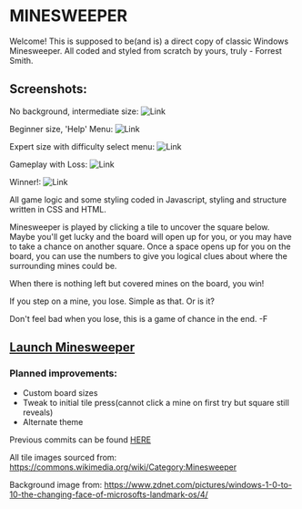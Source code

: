# MINESWEEPER
Welcome! This is supposed to be(and is) a direct copy of classic Windows Minesweeper. All coded and styled from scratch by yours, truly - Forrest Smith.

## Screenshots:
No background, intermediate size:
![Link](https://i.imgur.com/S9QLSYK.png)

Beginner size, 'Help' Menu:
![Link](https://i.imgur.com/S9QLSYK.png)

Expert size with difficulty select menu:
![Link](https://i.imgur.com/uy1ZoIq.png)

Gameplay with Loss:
![Link](https://i.imgur.com/O1kC6nH.png)

Winner!:
![Link](https://i.imgur.com/UsjcW4e.png)

All game logic and some styling coded in Javascript, styling and structure written in CSS and HTML.

Minesweeper is played by clicking a tile to uncover the square below. Maybe you'll get lucky and the board will open up for you, or you may have to take a chance on another square. Once a space opens up for you on the board, you can use the numbers to give you logical clues about where the surrounding mines could be.

 When there is nothing left but covered mines on the board, you win!

 If you step on a mine, you lose. Simple as that. Or is it?

Don't feel bad when you lose, this is a game of chance in the end. -F

## [Launch Minesweeper](https://forrest216.github.io/minesweeper/)

### Planned improvements:
* Custom board sizes
* Tweak to initial tile press(cannot click a mine on first try but square still reveals)
* Alternate theme

Previous commits can be found [HERE](https://git.generalassemb.ly/forrest217/projects/tree/master/minesweeper)

All tile images sourced from:
https://commons.wikimedia.org/wiki/Category:Minesweeper

Background image from:
https://www.zdnet.com/pictures/windows-1-0-to-10-the-changing-face-of-microsofts-landmark-os/4/